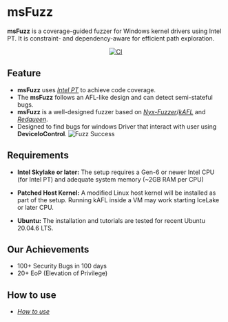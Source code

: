 # msFuzz
**msFuzz** is a coverage-guided fuzzer for Windows kernel drivers using Intel PT.
It is constraint- and dependency-aware for efficient path exploration.


<p align="center">
  <a href="https://github.com/0dayResearchLab/kAFL/actions/workflows/CI.yml">
    <img src="https://github.com/0dayResearchLab/kAFL/actions/workflows/CI.yml/badge.svg" alt="CI">
  </a>
</p>

## Feature
- **msFuzz** uses [_Intel PT_](https://www.intel.com/content/www/us/en/developer/videos/collecting-processor-trace-in-intel-system-debugger.html) to achieve code coverage. 
- The **msFuzz** follows an AFL-like design and can detect semi-stateful bugs.
- **msFuzz** is a well-designed fuzzer based on [_Nyx-Fuzzer_](https://nyx-fuzz.com)/[_kAFL_](https://github.com/IntelLabs/kAFL) and [_Redqueen_](https://github.com/RUB-SysSec/redqueen).
- Designed to find bugs for windows Driver that interact with user using **DeviceIoControl**.
![Fuzz Success](docs/installation/fuzz_overall.png?raw=true)
## Requirements

- **Intel Skylake or later:** The setup requires a Gen-6 or newer Intel CPU (for
  Intel PT) and adequate system memory (~2GB RAM per CPU)

- **Patched Host Kernel:** A modified Linux host kernel will be installed as part
  of the setup. Running kAFL inside a VM may work starting IceLake or later CPU.

- **Ubuntu:** The installation and tutorials are
  tested for recent Ubuntu 20.04.6 LTS.
## Our Achievements
- 100+ Security Bugs in 100 days
- 20+ EoP (Elevation of Privilege)

## How to use
- [_How to use_](docs/installation/README.md)
